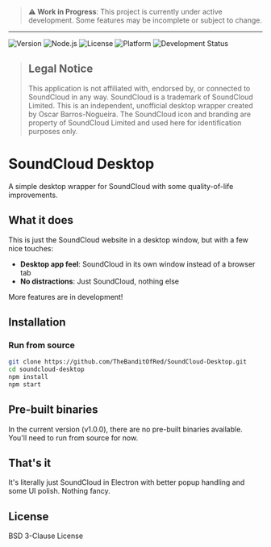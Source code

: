 > **⚠️ Work in Progress**: This project is currently under active development. Some features may be incomplete or subject to change.

---
![Version](https://img.shields.io/badge/version-1.0.0-blue)
![Node.js](https://img.shields.io/badge/Node.js-14+-339933?logo=node.js)
![License](https://img.shields.io/badge/license-BSD--3--Clause-green)
![Platform](https://img.shields.io/badge/platform-Windows%20%7C%20macOS%20%7C%20Linux-lightgrey)
![Development Status](https://img.shields.io/badge/status-early%20development-orange)

> ## Legal Notice
> This application is not affiliated with, endorsed by, or connected to SoundCloud in any way. SoundCloud is a trademark of SoundCloud Limited. This is an independent, unofficial desktop wrapper created by Oscar Barros-Nogueira. The SoundCloud icon and branding are property of SoundCloud Limited and used here for identification purposes only.

# SoundCloud Desktop

A simple desktop wrapper for SoundCloud with some quality-of-life improvements.

## What it does

This is just the SoundCloud website in a desktop window, but with a few nice touches:

- **Desktop app feel**: SoundCloud in its own window instead of a browser tab
- **No distractions**: Just SoundCloud, nothing else

More features are in development!

## Installation

### Run from source
```bash
git clone https://github.com/TheBanditOfRed/SoundCloud-Desktop.git
cd soundcloud-desktop
npm install
npm start
```

## Pre-built binaries
In the current version (v1.0.0), there are no pre-built binaries available. You'll need to run from source for now.

## That's it

It's literally just SoundCloud in Electron with better popup handling and some UI polish. Nothing fancy.

## License

BSD 3-Clause License
